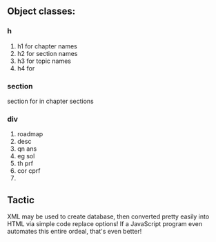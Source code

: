 ## Object classes:
### h
1. h1 for chapter names
2. h2 for section names
3. h3 for topic names
4. h4 for 
### section
section for in chapter sections
### div
1. roadmap
1. desc
1. qn ans
1. eg sol
1. th prf
1. cor cprf
1. 

## Tactic
XML may be used to create database, then converted pretty easily into HTML via simple code replace options! If a JavaScript program even automates this entire ordeal, that's even better!